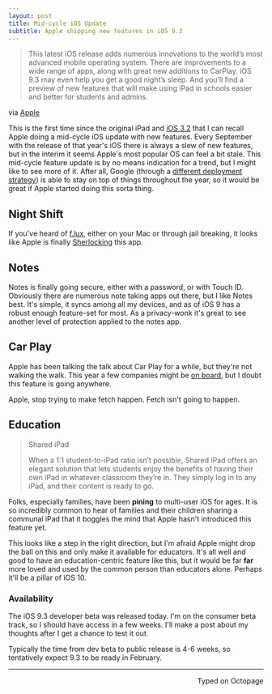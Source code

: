 ```yaml
---
layout: post
title: Mid-cycle iOS Update
subtitle: Apple shipping new features in iOS 9.3
---
```

> This latest iOS release adds numerous innovations to the world’s most advanced mobile operating system. There are improvements to a wide range of apps, along with great new additions to CarPlay. iOS 9.3 may even help you get a good night’s sleep. And you’ll find a preview of new features that will make using iPad in schools easier and better for students and admins.

via [Apple](http://www.apple.com/ios/preview/)

This is the first time since the original iPad and [iOS 3.2](https://en.m.wikipedia.org/wiki/IOS_version_history#3.2) that I can recall Apple doing a mid-cycle iOS update with new features. Every September with the release of that year's iOS there is always a slew of new features, but in the interim it seems Apple's most popular OS can feel a bit stale. This mid-cycle feature update is by no means indication for a trend, but I might like to see more of it. After all, Google (through a [different deployment strategy](http://9to5google.com/2015/12/02/google-stock-android-apps-play-store-phone-contacts/)) is able to stay on top of things throughout the year, so it would be great if Apple started doing this sorta thing. 

## Night Shift

If you've heard of [f.lux](https://justgetflux.com/), either on your Mac or through jail breaking, it looks like Apple is finally [Sherlocking](http://www.urbandictionary.com/define.php?term=sherlocked) this app. 

## Notes

Notes is finally going secure, either with a password, or with Touch ID. Obviously there are numerous note taking apps out there, but I like Notes best. It's simple, it syncs among all my devices, and as of iOS 9 has a robust enough feature-set for most. As a privacy-wonk it's great to see another level of protection applied to the notes app. 

## Car Play

Apple has been talking the talk about Car Play for a while, but they're not walking the walk. This year a few companies might be [on board](http://9to5mac.com/2016/01/11/list-of-carplay-manufacturers/), but I doubt this feature is going anywhere. 

Apple, stop trying to make fetch happen. Fetch isn't going to happen. 

## Education

> Shared iPad
>  
> When a 1:1 student-to-iPad ratio isn’t possible, Shared iPad offers an elegant solution that lets students enjoy the benefits of having their own iPad in whatever classroom they’re in. They simply log in to any iPad, and their content is ready to go.

Folks, especially families, have been **pining** to multi-user iOS for ages. It is so incredibly common to hear of families and their children sharing a communal iPad that it boggles the mind that Apple hasn't introduced this feature yet. 

This looks like a step in the right direction, but I'm afraid Apple might drop the ball on this and only make it available for educators. It's all well and good to have an education-centric feature like this, but it would be far **far** more loved and used by the common person than educators alone. Perhaps it'll be a pillar of iOS 10. 

### Availability

The iOS 9.3 developer beta was released today. I'm on the consumer beta track, so I should have access in a few weeks. I'll make a post about my thoughts after I get a chance to test it out. 

Typically the time from dev beta to public release is 4-6 weeks, so tentatively expect 9.3 to be ready in February. 

 --- 
<p align="right">Typed on Octopage</p>
